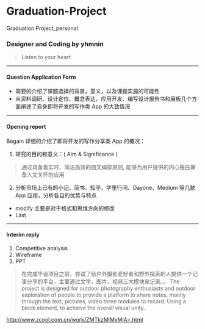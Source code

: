 # Graduation-Project
 Graduation Project_personal 
 
### Designer and Coding by yhmnin
> Listen to your heart

----

#### Question Application Form

- 简要的介绍了课题选择的背景，意义，以及课题实施的可能性
- 从资料调研、设计定位、概念表达、应用开发、编写设计报告书和展板几个方面阐述了自身即将开发的写作类 App 的大致情况
----

#### Opening report
Begain  详细的介绍了即将开发的写作分享类 App 的概况：

1. 研究的目的和意义：( Aim & Significance )
 > 通过具备着实时、简洁高效的图文编排原则, 能够为用户提供的内心独白兼备人文关怀的应用
2. 分析市场上已有的小记、简书、知乎、字里行间、Dayone、Medium 等几款 App 应用，分析各自的优势与特点

- modify
  主要是对于格式和思维方向的修改
- Last
----

####  Interim reply

1. Competitive analysis
2. Wireframe
3. PPT

 > 在完成毕设项目之前，尝试了给户外摄影爱好者和野外探索的人提供一个记事分享的平台，主要通过文字、图片、视频三大模块来记录。。
The project is designed for outdoor photography enthusiasts and outdoor exploration of people to provide a platform to share notes, mainly through the text, pictures, video three modules to record.
Using a block element, to achieve the overall visual unity.

http://www.zcool.com.cn/work/ZMTkzMjMxMjA=.html
